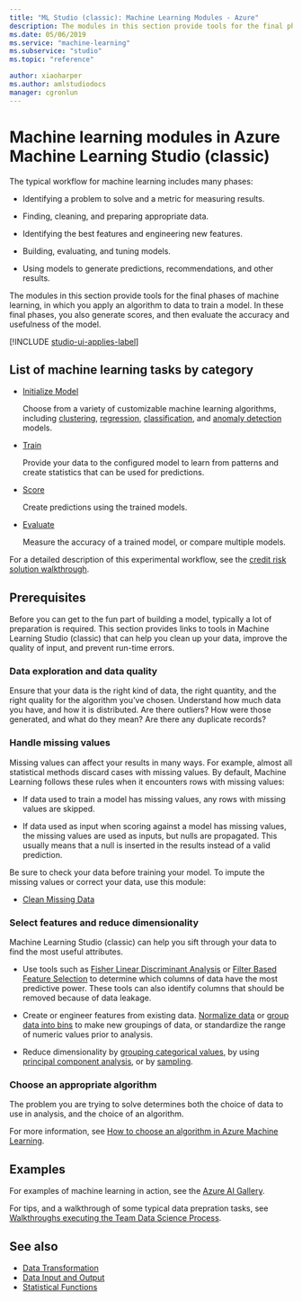 ```yaml
---
title: "ML Studio (classic): Machine Learning Modules - Azure"
description: The modules in this section provide tools for the final phases of machine learning.
ms.date: 05/06/2019
ms.service: "machine-learning"
ms.subservice: "studio"
ms.topic: "reference"

author: xiaoharper
ms.author: amlstudiodocs
manager: cgronlun
---
```

# Machine learning modules in Azure Machine Learning Studio (classic)

The typical workflow for machine learning includes many phases:  
  
-   Identifying a problem to solve and a metric for measuring results.  
  
-   Finding, cleaning, and preparing appropriate data.  
  
-   Identifying the best features and engineering new features.  
  
-   Building, evaluating, and tuning models.  
  
-   Using models to generate predictions, recommendations, and other results.  
  
The modules in this section provide tools for the final phases of machine learning, in which you apply an algorithm to data to train a model. In these final phases, you also generate scores, and then evaluate the accuracy and usefulness of the model.  

[!INCLUDE [studio-ui-applies-label](../includes/studio-ui-applies-label.md)]

## List of machine learning tasks by category

-   [Initialize Model](machine-learning-initialize-model.md)

    Choose from a variety of customizable machine learning algorithms, including [clustering](machine-learning-initialize-model-clustering.md), [regression](machine-learning-evaluate.md), [classification](machine-learning-evaluate.md), and  [anomaly detection](anomaly-detection.md) models.  
  
-   [Train](machine-learning-train.md)

    Provide your data to the configured model to  learn from patterns and create statistics that can be used for predictions.  
  
-   [Score](machine-learning-score.md)

    Create predictions using the trained models.  
  
-   [Evaluate](machine-learning-evaluate.md)

    Measure the accuracy of a trained model, or compare multiple models.  

For a detailed description of this experimental workflow, see the [credit risk solution walkthrough](https://azure.microsoft.com/documentation/articles/machine-learning-walkthrough-develop-predictive-solution/).  

## Prerequisites

Before you can get to the fun part of building a model, typically a lot of preparation is required. This section provides links to tools in Machine Learning Studio (classic) that can help you clean up your data, improve the quality of input, and prevent run-time errors.

### Data exploration and data quality

Ensure that your data is the right kind of data, the right quantity, and the right quality for the algorithm you’ve chosen. Understand how much data you have, and how it is distributed. Are there outliers? How were those generated, and what do they mean? Are there any duplicate records?  

### Handle missing values

Missing values can affect your results in many ways. For example, almost all statistical methods discard cases with missing values. By default, Machine Learning follows these rules when it encounters rows with missing values:

+ If data used to train a model has missing values, any rows with missing values are skipped.

+ If data used as input when scoring against a model has missing values, the missing values are used as inputs, but nulls are propagated. This usually means that a null is inserted in the results instead of a valid prediction.

Be sure to check your data before training your model. To impute the missing values or correct your data, use this module:

+ [Clean Missing Data](clean-missing-data.md) 

### Select features and reduce dimensionality

Machine Learning Studio (classic) can help you sift through your data to find the most useful attributes.  
  
-   Use tools such as [Fisher Linear Discriminant Analysis](fisher-linear-discriminant-analysis.md) or [Filter Based Feature Selection](filter-based-feature-selection.md) to determine which columns of data have the most predictive power. These tools can also identify columns that should be removed because of data leakage.  
  
-   Create or engineer features from existing data. [Normalize data](normalize-data.md) or [group data into bins](group-data-into-bins.md) to make new groupings of data, or standardize the range of numeric values prior to analysis.  
  
-   Reduce dimensionality by [grouping categorical values](group-categorical-values.md), by using [principal component analysis](principal-component-analysis.md), or by [sampling](partition-and-sample.md).  
  

### Choose an appropriate algorithm

The problem you are trying to solve determines both the choice of data to use in analysis, and the choice of an algorithm.  

For more information, see [How to choose an algorithm in Azure Machine Learning](https://azure.microsoft.com/documentation/articles/machine-learning-algorithm-choice/).  

## Examples

For examples of machine learning in action, see the [Azure AI Gallery](https://azure.microsoft.com/documentation/services/machine-learning/models/).

For tips, and a walkthrough of some typical data prepration tasks, see [Walkthroughs executing the Team Data Science Process](/azure/machine-learning/team-data-science-process/walkthroughs).


## See also  
- [Data Transformation](data-transformation.md)   
- [Data Input and Output](data-input-and-output.md)   
- [Statistical Functions](statistical-functions.md)
